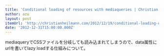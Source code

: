 ```yaml
---
title: 'Conditional loading of resources with mediaqueries | Christian Heilmann'
author: azu
layout: post
itemUrl: 'http://christianheilmann.com/2012/12/19/conditional-loading-of-resources-with-mediaqueries/'
date: '2012-12-31T15:00:00.000Z'
---
```

mediaqueryでCSSファイルを分岐しても読み込まれてしまうので、data属性にurlを書いてlazy loadする仕組みについて。


